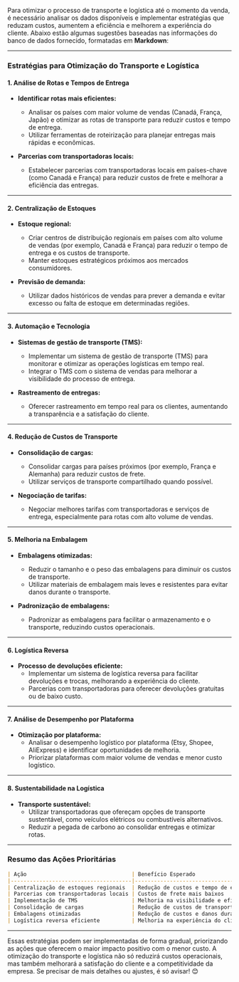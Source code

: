 Para otimizar o processo de transporte e logística até o momento da venda, é necessário analisar os dados disponíveis e implementar estratégias que reduzam custos, aumentem a eficiência e melhorem a experiência do cliente. Abaixo estão algumas sugestões baseadas nas informações do banco de dados fornecido, formatadas em **Markdown**:

---

### **Estratégias para Otimização do Transporte e Logística**

#### **1. Análise de Rotas e Tempos de Entrega**

- **Identificar rotas mais eficientes:**  
  - Analisar os países com maior volume de vendas (Canadá, França, Japão) e otimizar as rotas de transporte para reduzir custos e tempo de entrega.
  - Utilizar ferramentas de roteirização para planejar entregas mais rápidas e econômicas.

- **Parcerias com transportadoras locais:**  
  - Estabelecer parcerias com transportadoras locais em países-chave (como Canadá e França) para reduzir custos de frete e melhorar a eficiência das entregas.
---

#### **2. Centralização de Estoques**

- **Estoque regional:**  
  - Criar centros de distribuição regionais em países com alto volume de vendas (por exemplo, Canadá e França) para reduzir o tempo de entrega e os custos de transporte.
  - Manter estoques estratégicos próximos aos mercados consumidores.

- **Previsão de demanda:**  
  - Utilizar dados históricos de vendas para prever a demanda e evitar excesso ou falta de estoque em determinadas regiões.
---

#### **3. Automação e Tecnologia**

- **Sistemas de gestão de transporte (TMS):**  
  - Implementar um sistema de gestão de transporte (TMS) para monitorar e otimizar as operações logísticas em tempo real.
  - Integrar o TMS com o sistema de vendas para melhorar a visibilidade do processo de entrega.

- **Rastreamento de entregas:**  
  - Oferecer rastreamento em tempo real para os clientes, aumentando a transparência e a satisfação do cliente.
---

#### **4. Redução de Custos de Transporte**

- **Consolidação de cargas:**  
  - Consolidar cargas para países próximos (por exemplo, França e Alemanha) para reduzir custos de frete.
  - Utilizar serviços de transporte compartilhado quando possível.

- **Negociação de tarifas:**  
  - Negociar melhores tarifas com transportadoras e serviços de entrega, especialmente para rotas com alto volume de vendas.
---

#### **5. Melhoria na Embalagem**

- **Embalagens otimizadas:**  
  - Reduzir o tamanho e o peso das embalagens para diminuir os custos de transporte.
  - Utilizar materiais de embalagem mais leves e resistentes para evitar danos durante o transporte.

- **Padronização de embalagens:**  
  - Padronizar as embalagens para facilitar o armazenamento e o transporte, reduzindo custos operacionais.
---

#### **6. Logística Reversa**

- **Processo de devoluções eficiente:**  
  - Implementar um sistema de logística reversa para facilitar devoluções e trocas, melhorando a experiência do cliente.
  - Parcerias com transportadoras para oferecer devoluções gratuitas ou de baixo custo.
---

#### **7. Análise de Desempenho por Plataforma**

- **Otimização por plataforma:**  
  - Analisar o desempenho logístico por plataforma (Etsy, Shopee, AliExpress) e identificar oportunidades de melhoria.
  - Priorizar plataformas com maior volume de vendas e menor custo logístico.
---

#### **8. Sustentabilidade na Logística**

- **Transporte sustentável:**  
  - Utilizar transportadoras que ofereçam opções de transporte sustentável, como veículos elétricos ou combustíveis alternativos.
  - Reduzir a pegada de carbono ao consolidar entregas e otimizar rotas.
---

### **Resumo das Ações Prioritárias**
```markdown
| Ação                                 | Benefício Esperado                             |
|--------------------------------------|------------------------------------------------|
| Centralização de estoques regionais  | Redução de custos e tempo de entrega           |
| Parcerias com transportadoras locais | Custos de frete mais baixos                    |
| Implementação de TMS                 | Melhoria na visibilidade e eficiência          |
| Consolidação de cargas               | Redução de custos de transporte                |
| Embalagens otimizadas                | Redução de custos e danos durante o transporte |
| Logística reversa eficiente          | Melhoria na experiência do cliente             |
```

---

Essas estratégias podem ser implementadas de forma gradual, priorizando as ações que oferecem o maior impacto positivo com o menor custo. A otimização do transporte e logística não só reduzirá custos operacionais, mas também melhorará a satisfação do cliente e a competitividade da empresa. Se precisar de mais detalhes ou ajustes, é só avisar! 😊